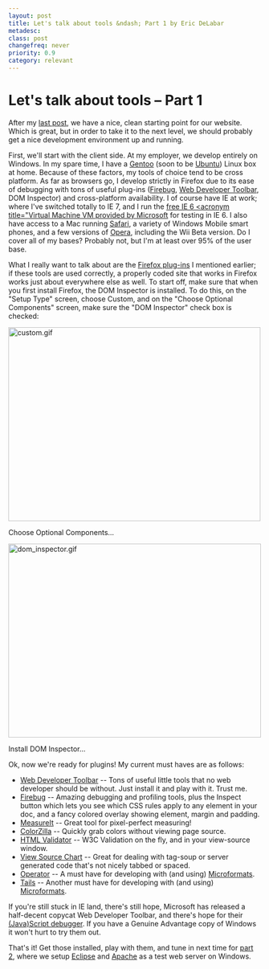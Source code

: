 ```yaml
---
layout: post
title: Let's talk about tools &ndash; Part 1 by Eric DeLabar
metadesc: 
class: post
changefreq: never
priority: 0.9
category: relevant
---
```

# Let's talk about tools &ndash; Part 1

After my [last post](http://blog.ericdelabar.com/2007/02/in-beginning-there-was-doctype.html "In the beginning there was DOCTYPE"), 
we have a nice, clean starting point for our website.  Which is great, but in order to take it to the next level, 
we should probably get a nice development environment up and running.

First, we'll start with the client side. At my employer, we develop entirely on Windows.  In my spare time, I 
have a [Gentoo](http://www.gentoo.org/) (soon to be 
[Ubuntu](http://www.ubuntu.com/)) Linux 
box at home. Because of these factors, my tools of choice tend to be cross platform.  As far as browsers go, I 
develop strictly in Firefox due to its ease of debugging with tons of useful plug-ins 
([Firebug](http://www.getfirebug.com/), 
[Web Developer Toolbar](http://chrispederick.com/work/webdeveloper/), 
DOM Inspector) and cross-platform availability.  I of course have IE at work; where I've switched totally to IE 7, and I run the 
[free IE 6 <acronym title="Virtual Machine VM</acronym> provided by Microsoft](http://blogs.msdn.com/ie/archive/2006/11/30/ie6-and-ie7-running-on-a-single-machine.aspx) 
for testing in IE 6.  I also have access to a Mac running 
[Safari](http://en.wikipedia.org/wiki/Safari_%28web_browser%29), a variety of Windows Mobile smart phones, 
and a few versions of [Opera](http://en.wikipedia.org/wiki/Opera_(web_browser)), including the Wii Beta version. 
Do I cover all of my bases?  Probably not, but I'm at least over 95% of the user base.

What I really want to talk about are the [Firefox plug-ins](https://addons.mozilla.org/firefox/extensions/) 
I mentioned earlier; if these tools are used correctly, a properly coded site that works in Firefox works just about 
everywhere else as well.  To start off, make sure that when you first install Firefox, the DOM 
Inspector is installed. To do this, on the "Setup Type" screen, choose Custom, and on the "Choose Optional Components" 
screen, make sure the "DOM Inspector" check box is checked:

<img src="images/custom.gif" alt="custom.gif" border="0" width="502" height="386" id="img_custom" class="clear">

Choose Optional Components...

<img src="images/dom-inspector.gif" alt="dom_inspector.gif" border="0" width="503" height="386" id="img_inspector" class="clear">

Install DOM Inspector...

Ok, now we're ready for plugins!  My current must haves are as follows:

* [Web Developer Toolbar](https://addons.mozilla.org/firefox/60/) -- Tons of useful little tools that no web developer 
should be without.  Just install it and play with it.  Trust me.
* [Firebug](https://addons.mozilla.org/firefox/1843/) -- Amazing debugging and profiling tools, plus the Inspect button 
which lets you see which CSS rules apply to any element in your doc, and a fancy colored overlay showing 
element, margin and padding.
* [MeasureIt](https://addons.mozilla.org/firefox/539/) -- Great tool for pixel-perfect measuring!
* [ColorZilla](https://addons.mozilla.org/firefox/271/) -- Quickly grab colors without viewing page source.
* [HTML Validator](https://addons.mozilla.org/firefox/249/) -- W3C 
Validation on the fly, and in your view-source window.
* [View Source Chart](https://addons.mozilla.org/firefox/655/) -- Great for dealing with tag-soup or server generated 
code that's not nicely tabbed or spaced.
* [Operator](https://addons.mozilla.org/firefox/4106/) -- A must have for developing with (and using) 
[Microformats](http://microformats.org/).
* [Tails](http://blog.codeeg.com/tails-firefox-extension-03/) -- Another must have for developing with 
(and using) [Microformats](http://microformats.org/).

If you're still stuck in IE land, there's still hope, Microsoft has released a half-decent 
copycat Web Developer Toolbar, and there's hope for their [(Java)Script debugger](http://www.microsoft.com/downloads/details.aspx?FamilyID=2f465be0-94fd-4569-b3c4-dffdf19ccd99&amp;DisplayLang=en). 
If you have a Genuine Advantage copy of Windows it won't hurt to try them out.

That's it!  Get those installed, play with them, and tune in next time for [part 2](http://blog.ericdelabar.com/2007/03/lets-talk-about-tools-part-2.html "Let's talk about tools &ndash; Part 2"), 
where we setup [Eclipse](http://www.eclipse.org/) and [Apache](http://httpd.apache.org/) as a test web server on Windows.
